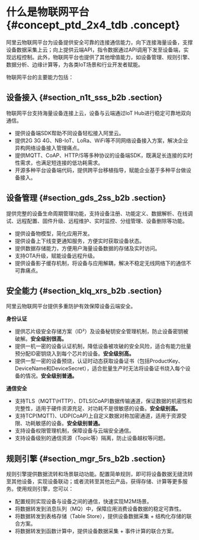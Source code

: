 # 什么是物联网平台 {#concept_ptd_2x4_tdb .concept}

阿里云物联网平台为设备提供安全可靠的连接通信能力，向下连接海量设备，支撑设备数据采集上云；向上提供云端API，指令数据通过API调用下发至设备端，实现远程控制。此外，物联网平台也提供了其他增值能力，如设备管理、规则引擎、数据分析、边缘计算等，为各类IoT场景和行业开发者赋能。

物联网平台的主要能力包括：

## 设备接入 {#section_n1t_sss_b2b .section}

物联网平台支持海量设备连接上云，设备与云端通过IoT Hub进行稳定可靠地双向通信。

-   提供设备端SDK帮助不同设备轻松接入阿里云。
-   提供2G 3G 4G、NB-IoT、LoRa、WiFi等不同网络设备接入方案，解决企业异构网络设备接入管理痛点。
-   提供MQTT、CoAP、HTTP/S等多种协议的设备端SDK，既满足长连接的实时性需求，也满足短连接的低功耗需求。
-   开源多种平台设备端代码，提供跨平台移植指导，赋能企业基于多种平台做设备接入。

## 设备管理 {#section_gds_2ss_b2b .section}

提供完整的设备生命周期管理功能，支持设备注册、功能定义、数据解析、在线调试、远程配置、固件升级、远程维护、实时监控、分组管理、设备删除等功能。

-   提供设备物模型，简化应用开发。
-   提供设备上下线变更通知服务，方便实时获取设备状态。
-   提供数据存储能力，方便用户海量设备数据的存储及实时访问。
-   支持OTA升级，赋能设备远程升级。
-   提供设备影子缓存机制，将设备与应用解耦，解决不稳定无线网络下的通信不可靠痛点。

## 安全能力 {#section_klq_xrs_b2b .section}

阿里云物联网平台提供多重防护有效保障设备云端安全。

**身份认证**

-   提供芯片级安全存储方案（ID²）及设备秘钥安全管理机制，防止设备密钥被破解。**安全级别很高。**
-   提供一机一密的设备认证机制，降低设备被攻破的安全风险，适合有能力批量预分配ID密钥烧入到每个芯片的设备。**安全级别高。**
-   提供一型一密的设备预烧，认证时动态获取设备证书（包括ProductKey、DeviceName和DeviceSecret），适合批量生产时无法将设备证书烧入每个设备的情况。**安全级别普通。**

**通信安全**

-   支持TLS（MQTT\\HTTP）、DTLS\(CoAP\)数据传输通道，保证数据的机密性和完整性，适用于硬件资源充足、对功耗不是很敏感的设备。**安全级别高。**
-   支持TCP\(MQTT\)、UDP\(CoAP\)上自定义数据对称加密通道，适用于资源受限、功耗敏感的设备。**安全级别普通。**
-   支持设备权限管理机制，保障设备与云端安全通信。
-   支持设备级别的通信资源（Topic等）隔离，防止设备越权等问题。

## 规则引擎 {#section_mgr_5rs_b2b .section}

规则引擎提供数据流转和场景联动功能。配置简单规则，即可将设备数据无缝流转至其他设备，实现设备联动；或者流转至其他云产品，获得存储、计算等更多服务。使用规则引擎，您可以：

-   配置规则实现设备与设备之间的通信，快速实现M2M场景。
-   将数据转发到消息队列（MQ）中，保障应用消费设备数据的稳定可靠性。
-   将数据转发到表格存储（Table Store），提供设备数据采集 + 结构化存储的联合方案。
-   将数据转发到函数计算中，提供设备数据采集 + 事件计算的联合方案。

